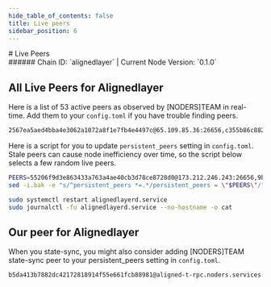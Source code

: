 ```yaml
---
hide_table_of_contents: false
title: Live peers
sidebar_position: 6
---
```


<div class="h1-with-icon icon-alignedlayer">
# Live Peers
</div>
###### Chain ID: `alignedlayer` | Current Node Version: `0.1.0`

## All Live Peers for Alignedlayer
Here is a list of 53 active peers as observed by [NODERS]TEAM in real-time. Add them to your `config.toml` if you have trouble finding peers.

```bash
2567ea5aed4bba4e3062a1072a8f1e7fb4e4497c@65.109.85.36:26656,c355b86c882d05a83f84afba379291d7b954b28f@65.108.236.43:21256,dff0ad7bb3aa28f393b3281853353b53f32a2ef7@65.21.109.243:26656,369e09ce808e595d42467e6b1e95b8a607537f21@116.202.162.188:13656,64f8bdc6c7f67859010a1ae28c8106163f7a71b8@95.111.248.25:26656,ec957d5d7ae97e1bb23672787d73082f32af6201@188.166.230.17:26656,cd0bd1efb5fde236b894f104c6e6fdb7c7b50baa@185.183.32.155:26656,c55fe9cadc5b14737bc3236497e668fe0d21c7f8@27.79.216.176:26655,7f1072d686664fb6f8cb58ec4e32dca800e1648c@152.42.194.101:26656,75381c12a4ca40dc1abfe0054319f710c5a034ac@91.107.229.176:26656,21cafc8055443dfcd049730bfc040edda6417997@65.21.137.227:20656,b499b9eb88c1c78ae25fdc7c390090f7542160eb@167.235.12.38:24256,fd6a09521d32df7e7193273860bfa4ce4f51eeec@51.159.221.179:26656,8abda16310e84ee8ed2388807614a101ce38dd20@143.110.172.11:26656,0f72071a641e26599d6a98aaa4d5243a3bce78dc@213.199.54.164:26656,85dc77d19ea944eba6aef63c89becd815d62ed48@213.199.54.173:26656,55206f9d3e863433a763a4ae40cb3d78ce8728d0@173.212.246.243:26656,d43c2798e02d9bc7ecf6da617323f58ab6aaa2cd@213.199.38.119:26656,3d8c84444cb65dbf518b5b1e8976561d547a6630@213.199.48.49:26656,592259c5d9295252d2dc9662752553b783faa733@193.46.243.230:26656,4f4e6a57aef15d79e82e03f488f68b399a2a1829@5.189.150.19:26656,a57223fbc768afa331c1e144630c190d62a76b16@158.220.124.66:26656,b903ce6035daac67ac7ccdb41c07d91929da55fd@213.136.83.20:26656,9b89096b2086f18204e33d7f5ec96c3b2379ba50@155.133.23.34:26656,c52d1a11c97dfd609693b35ce63834bee140d5ef@185.254.97.211:26656,0d6da13cb93cc6958b9bb784c3d5920c797e2a1a@109.199.122.16:26656,a1d6d9569789a7a8765f0a4899439819f07755d4@213.133.103.213:26656,f7ca886f6f7533bb7c21f62e7960be23abadc161@5.199.168.46:26656,b95d0694bad3ae0b9fbdeaa2ecf16fe4278e0700@213.199.43.210:26656,674408604533f6026fcaadb13dad04e2a78710b5@88.99.174.203:26656,ff9e0651cf6b3e23e1067a926480495705b6d4d2@173.212.225.232:26656,d450305fb5b41c35ed6a16bca8539cc0d936d1d7@109.199.100.228:26656,25d3543defdf00b412512a1399920189184ae6e0@213.136.84.9:26656,bbf8ef70a32c3248a30ab10b2bff399e73c6e03c@65.21.198.100:24256,20e106fd0b352782202ffcb5043ccd6b18e1f406@213.199.42.12:26656,74db8e7adb31eebeb9a339ce82082585109ac6c2@84.247.187.29:26656,2917f03cde06267ee5f3f58993fdfb41c7265fa7@89.117.56.53:26656,f5c5921f528325e199eed9fb7ef058d31b5518da@109.199.101.120:26656,a84a1f6e5793a5c315dad73d57cff74f12887fd5@95.70.184.178:26656,c30ea8514cd8c6e1d006ec5591c0724f62b6da09@49.13.135.4:24256,44f88e8a67ae4e72baffea546a0831ce6162a9a5@173.249.33.177:26656,d3b6eca08f59ce35c00162d40519bfafb6edcc6f@213.136.89.89:26656,742a0b576ce3eb57a7e975a69f51be94a388de77@136.243.104.103:24256,c0828bb54abb4585750e94b5632e7a608f38f667@125.34.88.233:26656,9a8aa5cebc5183c2cba97252c452eab4aba3a6be@213.199.57.46:26656,aa03eea65529d2270084bde63bdc9f582bf67d47@154.38.169.8:26656,476376ddfabce28b99ddbd7840bdc286788a328a@138.201.54.50:26656,bbf766367a07c2950d62f760e9bc00aea072dfdd@43.134.128.168:26656,a914a13d0642156731a883bd8e0c2a0f24b9ccc0@213.199.39.210:26656,8a7a747712aefc8473630ca2442a37893e75b8db@95.111.245.178:26656,4aadf13668b6fcb33f0e5b4a6e5bc267712c7dac@64.226.93.215:26656,b5e2afb37e012c9013cf1dedfccf38716bcf107e@167.99.198.192:26656,49168882340a4b5cd37b566673e29586a5ead163@167.86.117.221:26656
```

Here is a script for you to update `persistent_peers` setting in `config.toml`. Stale peers can cause node inefficiency over time, so the script below selects a few random live peers.

```bash
PEERS=55206f9d3e863433a763a4ae40cb3d78ce8728d0@173.212.246.243:26656,9b89096b2086f18204e33d7f5ec96c3b2379ba50@155.133.23.34:26656,64f8bdc6c7f67859010a1ae28c8106163f7a71b8@95.111.248.25:26656,bbf8ef70a32c3248a30ab10b2bff399e73c6e03c@65.21.198.100:24256,8abda16310e84ee8ed2388807614a101ce38dd20@143.110.172.11:26656
sed -i.bak -e "s/^persistent_peers *=.*/persistent_peers = \"$PEERS\"/" ~/.alignedlayer/config/config.toml

sudo systemctl restart alignedlayerd.service
sudo journalctl -fu alignedlayerd.service --no-hostname -o cat
```

## Our peer for Alignedlayer
When you state-sync, you might also consider adding [NODERS]TEAM state-sync peer to your persistent_peers setting in `config.toml`.

```bash
b5da413b7882dc42172818914f55e661fcb88981@aligned-t-rpc.noders.services:27656
```